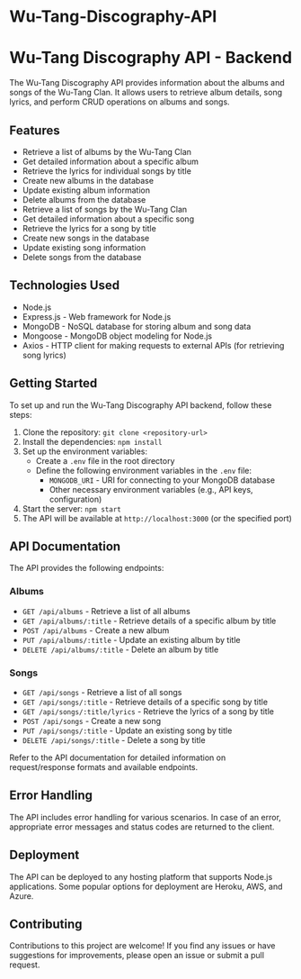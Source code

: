 # Wu-Tang-Discography-API
# Wu-Tang Discography API - Backend

The Wu-Tang Discography API provides information about the albums and songs of the Wu-Tang Clan. It allows users to retrieve album details, song lyrics, and perform CRUD operations on albums and songs.

## Features

- Retrieve a list of albums by the Wu-Tang Clan
- Get detailed information about a specific album
- Retrieve the lyrics for individual songs by title
- Create new albums in the database
- Update existing album information
- Delete albums from the database
- Retrieve a list of songs by the Wu-Tang Clan
- Get detailed information about a specific song
- Retrieve the lyrics for a song by title
- Create new songs in the database
- Update existing song information
- Delete songs from the database

## Technologies Used

- Node.js
- Express.js - Web framework for Node.js
- MongoDB - NoSQL database for storing album and song data
- Mongoose - MongoDB object modeling for Node.js
- Axios - HTTP client for making requests to external APIs (for retrieving song lyrics)

## Getting Started

To set up and run the Wu-Tang Discography API backend, follow these steps:

1. Clone the repository: `git clone <repository-url>`
2. Install the dependencies: `npm install`
3. Set up the environment variables:
   - Create a `.env` file in the root directory
   - Define the following environment variables in the `.env` file:
     - `MONGODB_URI` - URI for connecting to your MongoDB database
     - Other necessary environment variables (e.g., API keys, configuration)
4. Start the server: `npm start`
5. The API will be available at `http://localhost:3000` (or the specified port)

## API Documentation

The API provides the following endpoints:

### Albums

- `GET /api/albums` - Retrieve a list of all albums
- `GET /api/albums/:title` - Retrieve details of a specific album by title
- `POST /api/albums` - Create a new album
- `PUT /api/albums/:title` - Update an existing album by title
- `DELETE /api/albums/:title` - Delete an album by title

### Songs

- `GET /api/songs` - Retrieve a list of all songs
- `GET /api/songs/:title` - Retrieve details of a specific song by title
- `GET /api/songs/:title/lyrics` - Retrieve the lyrics of a song by title
- `POST /api/songs` - Create a new song
- `PUT /api/songs/:title` - Update an existing song by title
- `DELETE /api/songs/:title` - Delete a song by title

Refer to the API documentation for detailed information on request/response formats and available endpoints.

## Error Handling

The API includes error handling for various scenarios. In case of an error, appropriate error messages and status codes are returned to the client.

## Deployment

The API can be deployed to any hosting platform that supports Node.js applications. Some popular options for deployment are Heroku, AWS, and Azure.

## Contributing

Contributions to this project are welcome! If you find any issues or have suggestions for improvements, please open an issue or submit a pull request.
